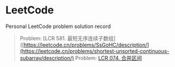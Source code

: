 # LeetCode
Personal LeetCode problem solution record
> Problem: [LCR 581. 最短无序连续子数组]([https://leetcode.cn/problems/SsGoHC/description/](https://leetcode.cn/problems/shortest-unsorted-continuous-subarray/description/)
> Problem: [LCR 074. 合并区间](https://leetcode.cn/problems/SsGoHC/description/)
